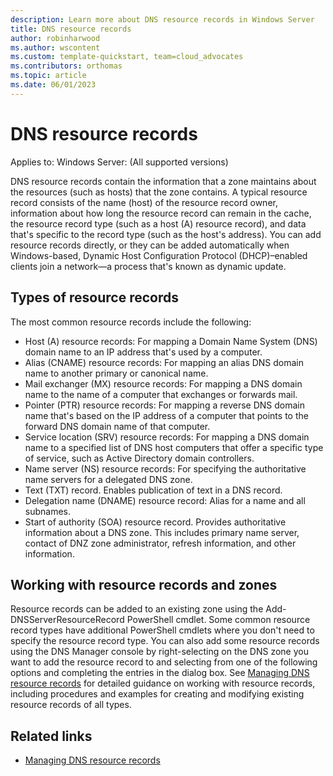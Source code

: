 ```yaml
---
description: Learn more about DNS resource records in Windows Server
title: DNS resource records 
author: robinharwood
ms.author: wscontent
ms.custom: template-quickstart, team=cloud_advocates
ms.contributors: orthomas
ms.topic: article
ms.date: 06/01/2023
---
```

# DNS resource records

Applies to: Windows Server: (All supported versions)

DNS resource records contain the information that a zone maintains about the resources (such as hosts) that the zone contains. A typical resource record consists of the name (host) of the resource record owner, information about how long the resource record can remain in the cache, the resource record type (such as a host (A) resource record), and data that's specific to the record type (such as the host's address). You can add resource records directly, or they can be added automatically when Windows-based, Dynamic Host Configuration Protocol (DHCP)–enabled clients join a network—a process that's known as dynamic update.

## Types of resource records

The most common resource records include the following:

- Host (A) resource records: For mapping a Domain Name System (DNS) domain name to an IP address that's used by a computer.
- Alias (CNAME) resource records: For mapping an alias DNS domain name to another primary or canonical name.
- Mail exchanger (MX) resource records: For mapping a DNS domain name to the name of a computer that exchanges or forwards mail.
- Pointer (PTR) resource records: For mapping a reverse DNS domain name that's based on the IP address of a computer that points to the forward DNS domain name of that computer.
- Service location (SRV) resource records: For mapping a DNS domain name to a specified list of DNS host computers that offer a specific type of service, such as Active Directory domain controllers.
- Name server (NS) resource records: For specifying the authoritative name servers for a delegated DNS zone.
- Text (TXT) record. Enables publication of text in a DNS record.
- Delegation name (DNAME) resource record: Alias for a name and all subnames.
- Start of authority (SOA) resource record. Provides authoritative information about a DNS zone. This includes primary name server, contact of DNZ zone administrator, refresh information, and other information.

## Working with resource records and zones

Resource records can be added to an existing zone using the Add-DNSServerResourceRecord PowerShell cmdlet. Some common resource record types have additional PowerShell cmdlets where you don't need to specify the resource record type. You can also add some resource records using the DNS Manager console by right-selecting on the DNS zone you want to add the resource record to and selecting from one of the following options and completing the entries in the dialog box. See [Managing DNS resource records](managing-resource-records-how-to-powershell.md) for detailed guidance on working with resource records, including procedures and examples for creating and modifying existing resource records of all types.

## Related links

- [Managing DNS resource records](managing-resource-records-how-to-powershell.md)